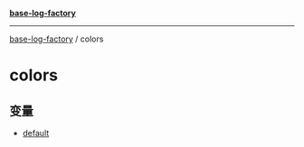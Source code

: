 [**base-log-factory**](../index.md)

***

[base-log-factory](../index.md) / colors

# colors

## 变量

- [default](variables/default.md)
